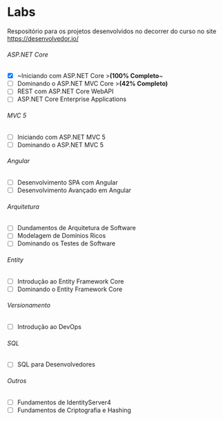 # Labs
 Respositório para os projetos desenvolvidos no decorrer do curso no site https://desenvolvedor.io/

###### ASP.NET Core
- [x] ~Iniciando com ASP.NET Core >**(100% Completo**~
- [ ] Dominando o ASP.NET MVC Core >**(42% Completo)**
- [ ] REST com ASP.NET Core WebAPI
- [ ] ASP.NET Core Enterprise Applications

###### MVC 5
- [ ] Iniciando com ASP.NET MVC 5
- [ ] Dominando o ASP.NET MVC 5

###### Angular
- [ ] Desenvolvimento SPA com Angular
- [ ] Desenvolvimento Avançado em Angular

###### Arquitetura
- [ ] Dundamentos de Arquitetura de Software
- [ ] Modelagem de Domínios Ricos
- [ ] Dominando os Testes de Software

###### Entity
- [ ] Introdução ao Entity Framework Core
- [ ] Dominando o Entity Framework Core

###### Versionamento
- [ ] Introdução ao DevOps

###### SQL
- [ ] SQL para Desenvolvedores

###### Outros
- [ ] Fundamentos de IdentityServer4
- [ ] Fundamentos de Criptografia e Hashing
